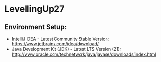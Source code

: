 # LevellingUp27

## Environment Setup:
- IntelliJ IDEA - Latest Community Stable Version: https://www.jetbrains.com/idea/download/
- Java Development Kit (JDK) - Latest LTS Version (21): http://www.oracle.com/technetwork/java/javase/downloads/index.html